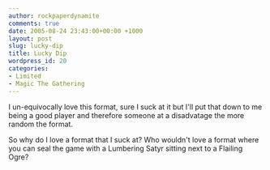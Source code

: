 ```yaml
---
author: rockpaperdynamite
comments: true
date: 2005-08-24 23:43:00+00:00 +1000
layout: post
slug: lucky-dip
title: Lucky Dip
wordpress_id: 20
categories:
- Limited
- Magic The Gathering
---
```


I un-equivocally love this format, sure I suck at it but I'll put that down to me being a good player and therefore someone at a disadvatage the more random the format.




So why do I love a format that I suck at?  Who wouldn't love a format where you can seal the game with a Lumbering Satyr sitting next to a Flailing Ogre?



